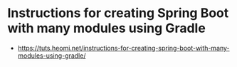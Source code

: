 # Instructions for creating Spring Boot with many modules using Gradle
* https://tuts.heomi.net/instructions-for-creating-spring-boot-with-many-modules-using-gradle/